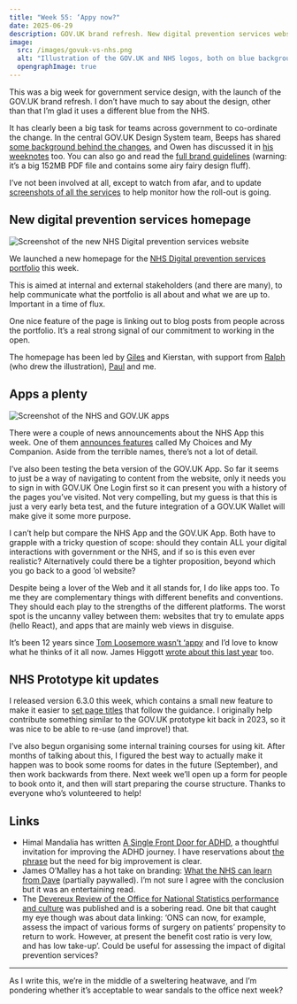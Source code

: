 ```yaml
---
title: "Week 55: ‘Appy now?"
date: 2025-06-29
description: GOV.UK brand refresh. New digital prevention services website. NHS and GOV.UK apps.
image:
  src: /images/govuk-vs-nhs.png
  alt: "Illustration of the GOV.UK and NHS logos, both on blue backgrounds but different shades"
  opengraphImage: true
---
```


This was a big week for government service design, with the launch of the GOV.UK brand refresh. I don’t have much to say about the design, other than that I’m glad it uses a different blue from the NHS.

It has clearly been a big task for teams across government to co-ordinate the change. In the central GOV.UK Design System team, Beeps has shared [some background behind the changes](https://beeps.website/blog/2025-06-25-the-not-quite-new-govuk-brand/), and Owen has discussed it in [his weeknotes](https://owenis.online/pages/blog/weeknotes/2025-06-27/) too. You can also go and read the [full brand guidelines](https://assets.publishing.service.gov.uk/media/685a8a32454906840a44d5e8/GOV.UK_brand_guidelines.pdf) (warning: it’s a big 152MB PDF file and contains some airy fairy design fluff).

I’ve not been involved at all, except to watch from afar, and to update [screenshots of all the services](https://govuk-digital-services.herokuapp.com/screenshots) to help monitor how the roll-out is going.

## New digital prevention services homepage

![Screenshot of the new NHS Digital prevention services website](/images/digital-prevention-services.png)

We launched a new homepage for the [NHS Digital prevention services portfolio](https://www.digital-prevention-services.nhs.uk) this week.

This is aimed at internal and external stakeholders (and there are many), to help communicate what the portfolio is all about and what we are up to.
Important in a time of flux.

One nice feature of the page is linking out to blog posts from people across the portfolio. It’s a real strong signal of our commitment to working in the open.

The homepage has been led by [Giles](https://gilest.org/index.html) and Kierstan, with support from [Ralph](http://ralphhawkins.co.uk) (who drew the illustration), [Paul](http://paulrobertlloyd.com) and me.

## Apps a plenty

![Screenshot of the NHS and GOV.UK apps](/images/govuk-vs-nhs-apps.png)

There were a couple of news announcements about the NHS App this week. One of them [announces features](https://www.gov.uk/government/news/nhs-app-overhaul-will-break-down-barriers-to-healthcare-and-reduce-inequalities) called My Choices and My Companion. Aside from the terrible names, there’s not a lot of detail.

I’ve also been testing the beta version of the GOV.UK App. So far it seems to just be a way of navigating to content from the website, only it needs you to sign in with GOV.UK One Login first so it can present you with a history of the pages you’ve visited. Not very compelling, but my guess is that this is just a very early beta test, and the future integration of a GOV.UK Wallet will make give it some more purpose.

I can’t help but compare the NHS App and the GOV.UK App. Both have to grapple with a tricky question of scope: should they contain ALL your digital interactions with government or the NHS, and if so is this even ever realistic? Alternatively could there be a tighter proposition, beyond which you go back to a good ’ol website?

Despite being a lover of the Web and it all stands for, I do like apps too. To me they are complementary things with different benefits and conventions. They should each play to the strengths of the different platforms. The worst spot is the uncanny valley between them: websites that try to emulate apps (hello React), and apps that are mainly web views in disguise.

It’s been 12 years since [Tom Loosemore wasn’t ‘appy](https://gds.blog.gov.uk/2013/03/12/were-not-appy-not-appy-at-all/) and I’d love to know what he thinks of it all now. James Higgott [wrote about this last year](https://jiggott.medium.com/appy-now-4389c24997a6) too.

## NHS Prototype kit updates

I released version 6.3.0 this week, which contains a small new feature to make it easier to [set page titles](https://prototype-kit.service-manual.nhs.uk/how-tos/set-page-titles) that follow the guidance. I originally help contribute something similar to the GOV.UK prototype kit back in 2023, so it was nice to be able to re-use (and improve!) that.

I’ve also begun organising some internal training courses for using kit. After months of talking about this, I figured the best way to actually make it happen was to book some rooms for dates in the future (September), and then work backwards from there. Next week we’ll open up a form for people to book onto it, and then will start preparing the course structure. Thanks to everyone who’s volunteered to help!

## Links

* Himal Mandalia has written [A Single Front Door for ADHD](https://himalmandalia.medium.com/a-single-front-door-for-adhd-729964614cfe), a thoughtful invitation for improving the ADHD journey. I have reservations about [the phrase](https://frankieroberto.github.io/nhsnotes/posts/week-49-multiple-front-doors/) but the need for big improvement is clear.
* James O’Malley has a hot take on branding: [What the NHS can learn from Dave](https://takes.jamesomalley.co.uk/p/what-the-nhs-can-learn-from-dave) (partially paywalled). I’m not sure I agree with the conclusion but it was an entertaining read.
* The [Devereux Review of the Office for National Statistics performance and culture](https://uksa.statisticsauthority.gov.uk/publication/devereux-review-of-the-office-for-national-statistics-performance-and-culture/) was published and is a sobering read. One bit that caught my eye though was about data linking: ‘ONS can now, for example, assess the impact of various forms of surgery on patients’ propensity to return to work. However, at present the benefit cost ratio is very low, and has low take-up’. Could be useful for assessing the impact of digital prevention services?

---

As I write this, we’re in the middle of a sweltering heatwave, and I’m pondering whether it’s acceptable to wear sandals to the office next week?
